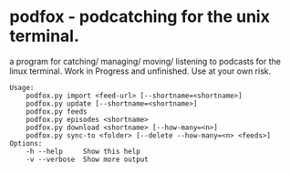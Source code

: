 # podfox - podcatching for the unix terminal.

a program for catching/ managing/ moving/ listening to podcasts for the linux terminal. 
Work in Progress and unfinished. Use at your own risk.

```
Usage:
    podfox.py import <feed-url> [--shortname=<shortname>]
    podfox.py update [--shortname=<shortname>]
    podfox.py feeds
    podfox.py episodes <shortname>
    podfox.py download <shortname> [--how-many=<n>]
    podfox.py sync-to <folder> [--delete --how-many=<n> <feeds>]
Options:
    -h --help     Show this help
    -v --verbose  Show more output
```
